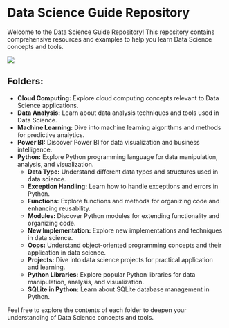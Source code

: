 <!DOCTYPE html>
<html lang="en">
<head>
    
</head>

<body>

<h1>Data Science Guide Repository</h1>
<p>Welcome to the Data Science Guide Repository! This repository contains comprehensive resources and examples to help you learn Data Science concepts and tools.</p>
<img src = "https://fusionanalyticsworld.com/wp-content/uploads/2016/08/data_science.jpg">

<h2>Folders:</h2>
<ul>
    <li><strong>Cloud Computing:</strong> Explore cloud computing concepts relevant to Data Science applications.</li>
    <li><strong>Data Analysis:</strong> Learn about data analysis techniques and tools used in Data Science.</li>
    <li><strong>Machine Learning:</strong> Dive into machine learning algorithms and methods for predictive analytics.</li>
    <li><strong>Power BI:</strong> Discover Power BI for data visualization and business intelligence.</li>
    <li>
        <strong>Python:</strong> Explore Python programming language for data manipulation, analysis, and visualization.
        <ul>
            <li><strong>Data Type:</strong> Understand different data types and structures used in data science.</li>
            <li><strong>Exception Handling:</strong> Learn how to handle exceptions and errors in Python.</li>
            <li><strong>Functions:</strong> Explore functions and methods for organizing code and enhancing reusability.</li>
            <li><strong>Modules:</strong> Discover Python modules for extending functionality and organizing code.</li>
            <li><strong>New Implementation:</strong> Explore new implementations and techniques in data science.</li>
            <li><strong>Oops:</strong> Understand object-oriented programming concepts and their application in data science.</li>
            <li><strong>Projects:</strong> Dive into data science projects for practical application and learning.</li>
            <li><strong>Python Libraries:</strong> Explore popular Python libraries for data manipulation, analysis, and visualization.</li>
            <li><strong>SQLite in Python:</strong> Learn about SQLite database management in Python.</li>
        </ul>
    </li>
</ul>

<p>Feel free to explore the contents of each folder to deepen your understanding of Data Science concepts and tools.</p>

</body>
</html>
